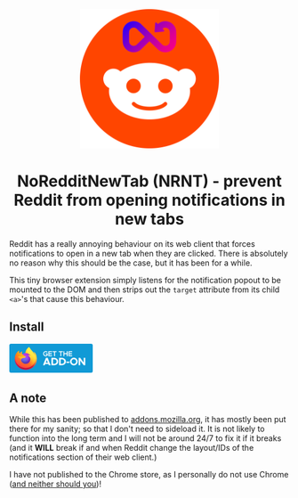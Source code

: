 <div align="center">
  <a href="https://addons.mozilla.org/en-GB/firefox/addon/noredditnewtab/" target="_blank" rel="rel=noopener noreferrer">
    <img src="./resources/NRNT Logo fullsize.png" width="250px"/>
  </a>
</div>

<div align="center">
<h1>NoRedditNewTab (NRNT) - prevent Reddit from opening notifications in new tabs</h1>
</div>

Reddit has a really annoying behaviour on its web client that forces notifications to open in a new tab when they are clicked. There is absolutely no reason why this should be the case, but it has been for a while.

This tiny browser extension simply listens for the notification popout to be mounted to the DOM and then strips out the `target` attribute from its child `<a>`'s that cause this behaviour.

## Install
<a href="https://addons.mozilla.org/en-GB/firefox/addon/noredditnewtab/" target="_blank" rel="rel=noopener noreferrer">
  <img src="./resources/readme_images/get_addon.png" width="150px"/>
</a>

## A note

While this has been published to [addons.mozilla.org](addons.mozilla.org), it has mostly been put there for my sanity; so that I don't need to sideload it. It is not likely to function into the long term and I will not be around 24/7 to fix it if it breaks (and it **WILL** break if and when Reddit change the layout/IDs of the notifications section of their web client.)

I have not published to the Chrome store, as I personally do not use Chrome ([and neither should you](https://www.browserlondon.com/blog/2019/02/11/chromium-eroding-open-web/))!